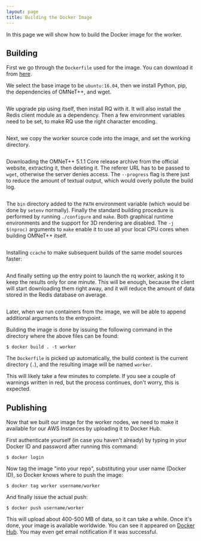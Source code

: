 ```yaml
---
layout: page
title: Building the Docker Image
---
```


In this page we will show how to build the Docker image for the worker.

## Building

First we go through the `Dockerfile` used for the image. You can download it
from <a href="code/Dockerfile">here</a>.

We select the base image to be `ubuntu:16.04`, then we install Python, pip, the
dependencies of OMNeT++, and wget.

<p><pre class="snippet" src="code/Dockerfile" until="RUN pip3 install"></pre></p>

We upgrade pip using itself, then install RQ with it. It will also install the
Redis client module as a dependency. Then a few environment variables need to be
set, to make RQ use the right character encoding.

<p><pre class="snippet" src="code/Dockerfile" from="RUN pip3 install" until="COPY"></pre></p>

Next, we copy the worker source code into the image, and set the working directory.

<p><pre class="snippet" src="code/Dockerfile" from="COPY" until="RUN wget"></pre></p>

Downloading the OMNeT++ 5.1.1 Core release archive from the official website,
extracting it, then deleting it. The referer URL has to be passed to `wget`,
otherwise the server denies access. The `--progress` flag is there just to
reduce the amount of textual output, which would overly pollute the build log.

<p><pre class="snippet" src="code/Dockerfile" from="RUN wget" until="ENV PATH"></pre></p>

The `bin` directory added to the `PATH` environment variable (which would be
done by `setenv` normally). Finally the standard building procedure is performed
by running `./configure` and `make`. Both graphical runtime environments and the
support for 3D rendering are disabled. The `-j $(nproc)` arguments to `make`
enable it to use all your local CPU cores when building OMNeT++ itself.

<p><pre class="snippet" src="code/Dockerfile" from="ENV PATH" until="speed up recompiling"></pre></p>

Installing `ccache` to make subsequent builds of the same model sources faster:
<p><pre class="snippet" src="code/Dockerfile" from="speed up recompiling" until="ENTRYPOINT"></pre></p>

And finally setting up the entry point to launch the rq worker, asking it to
keep the results only for one minute. This will be enough, because the client
will start downloading them right away, and it will reduce the amount of data
stored in the Redis database on average.

<p><pre class="snippet" src="code/Dockerfile" from="ENTRYPOINT"></pre></p>

Later, when we run containers from the image, we will be able to append
additional arguments to the entrypoint.

Building the image is done by issuing the following command in the directory
where the above files can be found:

```terminal
$ docker build . -t worker
```

The `Dockerfile` is picked up automatically, the build context is the current
directory (`.`), and the resulting image will be named `worker`.

This will likely take a few minutes to complete. If you see a couple of warnings
written in red, but the process continues, don't worry, this is expected.

## Publishing

Now that we built our image for the worker nodes, we need to make it available
for our AWS Instances by uploading it to Docker Hub.

First authenticate yourself (in case you haven't already) by typing in your
Docker ID and password after running this command:

```terminal
$ docker login
```

Now tag the image "into your repo", substituting your user name (Docker ID), so
Docker knows where to push the image:

```terminal
$ docker tag worker username/worker
```

And finally issue the actual push:

```terminal
$ docker push username/worker
```

This will upload about 400-500 MB of data, so it can take a while. Once it's
done, your image is available worldwide. You can see it appeared on [Docker
Hub](https://hub.docker.com/). You may even get email notification if it was
successful.
